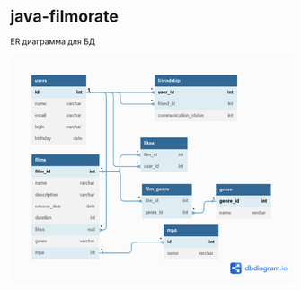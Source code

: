# java-filmorate

ER диаграмма для БД


![image](https://github.com/Alexander-code-spec/java-filmorate/blob/add-database/ER-diagramm/ER-filmorate.png?raw=true)
